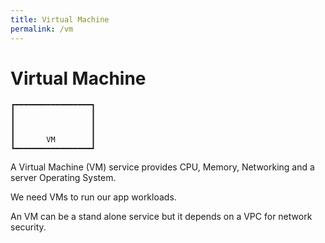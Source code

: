```yaml
---
title: Virtual Machine
permalink: /vm
---
```


# Virtual Machine

```text
┏━━━━━━━━━━━━━━━━━┓
┃                 ┃
┃                 ┃
┃                 ┃
┃       VM        ┃
┗━━━━━━━━━━━━━━━━━┛
```

A Virtual Machine (VM) service provides CPU, Memory, Networking and a server Operating System.

We need VMs to run our app workloads.

An VM can be a stand alone service but it depends on a VPC for network security.
